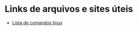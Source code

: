 # Links de arquivos e sites úteis

* [Lista de comandos linux](https://files.fosswire.com/2007/08/fwunixref.pdf)
